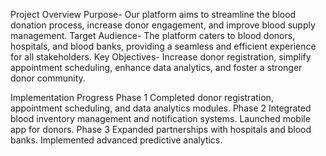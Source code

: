 Project Overview
Purpose-
Our platform aims to streamline the blood donation process, increase donor engagement, and improve blood supply management.
Target Audience-
The platform caters to blood donors, hospitals, and blood banks, providing a seamless and efficient experience for all stakeholders.
Key Objectives-
Increase donor registration, simplify appointment scheduling, enhance data analytics, and foster a stronger donor community.

Implementation Progress
Phase 1
Completed donor registration, appointment scheduling, and data analytics modules.
Phase 2
Integrated blood inventory management and notification systems. Launched mobile app for donors.
Phase 3
Expanded partnerships with hospitals and blood banks. Implemented advanced predictive analytics.
